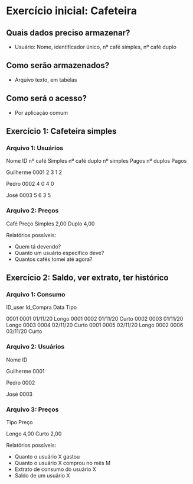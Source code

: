 # Exercício inicial: Cafeteira

## Quais dados preciso armazenar?
- Usuário: Nome, identificador único, nº café simples, nº café duplo

## Como serão armazenados?
- Arquivo texto, em tabelas

## Como será o acesso?
- Por aplicação comum

## Exercício 1: Cafeteira simples

### Arquivo 1: Usuários

Nome		ID		    nº café Simples		nº café duplo		nº simples Pagos	nº duplos Pagos

Guilherme	0001		2	       		    3			        1	        		2

Pedro		0002		4		     	    0	        		4       			0

José		0003		5			        6	        		3       			5



### Arquivo 2: Preços

Café		Preço
Simples		2,00
Duplo		4,00

Relatórios possíveis:
- Quem tá devendo?
- Quanto um usuário específico deve?
- Quantos cafés tomei até agora? 
 

## Exercício 2: Saldo, ver extrato, ter histórico

### Arquivo 1: Consumo

ID_user     Id_Compra       Data        Tipo

0001        0001            01/11/20    Longo
0001        0002            01/11/20    Curto
0002        0003            01/11/20    Longo
0003        0004            02/11/20    Curto
0001        0005            02/11/20    Longo
0002        0006            03/11/20    Curto


### Arquivo 2: Usuários

Nome		ID		    

Guilherme	0001		

Pedro		0002		

José		0003

### Arquivo 3: Preços

Tipo        Preço

Longo       4,00
Curto       2,00

Relatórios possíveis:
- Quanto o usuário X gastou
- Quanto o usuário X comprou no mês M
- Extrato de consumo do usuário X
- Saldo de um usuário X













